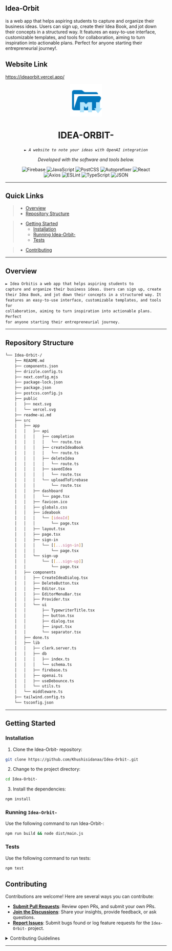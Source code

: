 ## Idea-Orbit

is a web app that helps aspiring students to capture and organize their business ideas. Users can sign up, create their Idea Book, and jot down their concepts in a structured way. It features an easy-to-use interface, customizable templates, and tools for collaboration, aiming to turn inspiration into actionable plans. Perfect for anyone starting their entrepreneurial journey!.

## Website Link

https://ideaorbit.vercel.app/

<p align="center">
  <img src="https://raw.githubusercontent.com/PKief/vscode-material-icon-theme/ec559a9f6bfd399b82bb44393651661b08aaf7ba/icons/folder-markdown-open.svg" width="100" />
</p>
<p align="center">
    <h1 align="center">IDEA-ORBIT-</h1>
</p>
<p align="center">
    <em><code>► A website to note your ideas with OpenAI integration</code></em>
</p>

<p align="center">
		<em>Developed with the software and tools below.</em>
</p>
<p align="center">
	<img src="https://img.shields.io/badge/Firebase-FFCA28.svg?style=flat&logo=Firebase&logoColor=black" alt="Firebase">
	<img src="https://img.shields.io/badge/JavaScript-F7DF1E.svg?style=flat&logo=JavaScript&logoColor=black" alt="JavaScript">
	<img src="https://img.shields.io/badge/PostCSS-DD3A0A.svg?style=flat&logo=PostCSS&logoColor=white" alt="PostCSS">
	<img src="https://img.shields.io/badge/Autoprefixer-DD3735.svg?style=flat&logo=Autoprefixer&logoColor=white" alt="Autoprefixer">
	<img src="https://img.shields.io/badge/React-61DAFB.svg?style=flat&logo=React&logoColor=black" alt="React">
	<br>
	<img src="https://img.shields.io/badge/Axios-5A29E4.svg?style=flat&logo=Axios&logoColor=white" alt="Axios">
	<img src="https://img.shields.io/badge/ESLint-4B32C3.svg?style=flat&logo=ESLint&logoColor=white" alt="ESLint">
	<img src="https://img.shields.io/badge/TypeScript-3178C6.svg?style=flat&logo=TypeScript&logoColor=white" alt="TypeScript">
	<img src="https://img.shields.io/badge/JSON-000000.svg?style=flat&logo=JSON&logoColor=white" alt="JSON">
</p>
<hr>

## Quick Links

> - [ Overview](#-overview)
> - [ Repository Structure](#-repository-structure)

> - [ Getting Started](#-getting-started)
>   - [ Installation](#-installation)
>   - [Running Idea-Orbit-](#-running-Idea-Orbit-)
>   - [ Tests](#-tests)

> - [ Contributing](#-contributing)

---

## Overview

<code>► Idea Orbitis a web app that helps aspiring students to capture and organize their business ideas. Users can sign up, create their Idea Book, and jot down their concepts in a structured way. It features an easy-to-use interface, customizable templates, and tools for collaboration, aiming to turn inspiration into actionable plans. Perfect for anyone starting their entrepreneurial journey.</code>

---

## Repository Structure

```sh
└── Idea-Orbit-/
    ├── README.md
    ├── components.json
    ├── drizzle.config.ts
    ├── next.config.mjs
    ├── package-lock.json
    ├── package.json
    ├── postcss.config.js
    ├── public
    │   ├── next.svg
    │   └── vercel.svg
    ├── readme-ai.md
    ├── src
    │   ├── app
    │   │   ├── api
    │   │   │   ├── completion
    │   │   │   │   └── route.tsx
    │   │   │   ├── createIdeaBook
    │   │   │   │   └── route.ts
    │   │   │   ├── deleteIdea
    │   │   │   │   └── route.ts
    │   │   │   ├── savedIdea
    │   │   │   │   └── route.tsx
    │   │   │   └── uploadToFirebase
    │   │   │       └── route.tsx
    │   │   ├── dashboard
    │   │   │   └── page.tsx
    │   │   ├── favicon.ico
    │   │   ├── globals.css
    │   │   ├── ideabook
    │   │   │   └── [ideaId]
    │   │   │       └── page.tsx
    │   │   ├── layout.tsx
    │   │   ├── page.tsx
    │   │   ├── sign-in
    │   │   │   └── [[...sign-in]]
    │   │   │       └── page.tsx
    │   │   └── sign-up
    │   │       └── [[...sign-up]]
    │   │           └── page.tsx
    │   ├── components
    │   │   ├── CreateIdeaDialog.tsx
    │   │   ├── DeleteButton.tsx
    │   │   ├── Editor.tsx
    │   │   ├── EditorMenuBar.tsx
    │   │   ├── Provider.tsx
    │   │   └── ui
    │   │       ├── TypewriterTitle.tsx
    │   │       ├── button.tsx
    │   │       ├── dialog.tsx
    │   │       ├── input.tsx
    │   │       └── separator.tsx
    │   ├── done.ts
    │   ├── lib
    │   │   ├── clerk.server.ts
    │   │   ├── db
    │   │   │   ├── index.ts
    │   │   │   └── schema.ts
    │   │   ├── firebase.ts
    │   │   ├── openai.ts
    │   │   ├── useDebounce.ts
    │   │   └── utils.ts
    │   └── middleware.ts
    ├── tailwind.config.ts
    └── tsconfig.json
```

---

## Getting Started

### Installation

1. Clone the Idea-Orbit- repository:

```sh
git clone https://github.com/Khushisidanaa/Idea-Orbit-.git
```

2. Change to the project directory:

```sh
cd Idea-Orbit-
```

3. Install the dependencies:

```sh
npm install
```

### Running `Idea-Orbit-`

Use the following command to run Idea-Orbit-:

```sh
npm run build && node dist/main.js
```

### Tests

Use the following command to run tests:

```sh
npm test
```

## Contributing

Contributions are welcome! Here are several ways you can contribute:

- **[Submit Pull Requests](https://github.com/Khushisidanaa/Idea-Orbit-.git/blob/main/CONTRIBUTING.md)**: Review open PRs, and submit your own PRs.
- **[Join the Discussions](https://github.com/Khushisidanaa/Idea-Orbit-.git/discussions)**: Share your insights, provide feedback, or ask questions.
- **[Report Issues](https://github.com/Khushisidanaa/Idea-Orbit-.git/issues)**: Submit bugs found or log feature requests for the `Idea-Orbit-` project.

<details closed>
    <summary>Contributing Guidelines</summary>

1. **Fork the Repository**: Start by forking the project repository to your github account.
2. **Clone Locally**: Clone the forked repository to your local machine using a git client.
   ```sh
   git clone https://github.com/Khushisidanaa/Idea-Orbit-.git
   ```
3. **Create a New Branch**: Always work on a new branch, giving it a descriptive name.
   ```sh
   git checkout -b new-feature-x
   ```
4. **Make Your Changes**: Develop and test your changes locally.
5. **Commit Your Changes**: Commit with a clear message describing your updates.
   ```sh
   git commit -m 'Implemented new feature x.'
   ```
6. **Push to GitHub**: Push the changes to your forked repository.
   ```sh
   git push origin new-feature-x
   ```
7. **Submit a Pull Request**: Create a PR against the original project repository. Clearly describe the changes and their motivations.

Once your PR is reviewed and approved, it will be merged into the main branch.

</details>

---
